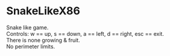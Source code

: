 # SnakeLikeX86

Snake like game.<br>
Controls: w == up, s == down, a == left, d == right, esc == exit.<br>
There is none growing & fruit.<br>
No perimeter limits.

